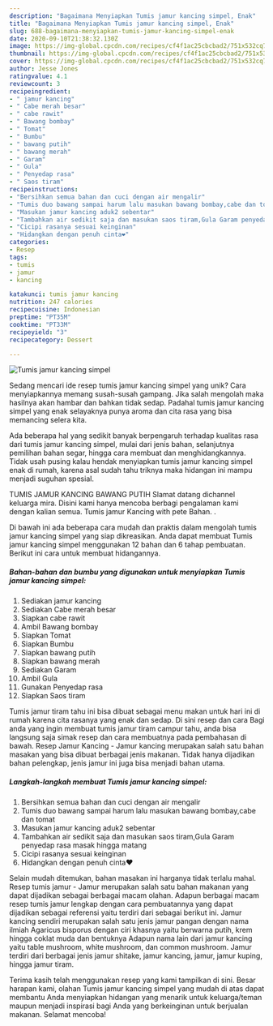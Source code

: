 ```yaml
---
description: "Bagaimana Menyiapkan Tumis jamur kancing simpel, Enak"
title: "Bagaimana Menyiapkan Tumis jamur kancing simpel, Enak"
slug: 688-bagaimana-menyiapkan-tumis-jamur-kancing-simpel-enak
date: 2020-09-10T21:38:32.130Z
image: https://img-global.cpcdn.com/recipes/cf4f1ac25cbcbad2/751x532cq70/tumis-jamur-kancing-simpel-foto-resep-utama.jpg
thumbnail: https://img-global.cpcdn.com/recipes/cf4f1ac25cbcbad2/751x532cq70/tumis-jamur-kancing-simpel-foto-resep-utama.jpg
cover: https://img-global.cpcdn.com/recipes/cf4f1ac25cbcbad2/751x532cq70/tumis-jamur-kancing-simpel-foto-resep-utama.jpg
author: Jesse Jones
ratingvalue: 4.1
reviewcount: 3
recipeingredient:
- " jamur kancing"
- " Cabe merah besar"
- " cabe rawit"
- " Bawang bombay"
- " Tomat"
- " Bumbu"
- " bawang putih"
- " bawang merah"
- " Garam"
- " Gula"
- " Penyedap rasa"
- " Saos tiram"
recipeinstructions:
- "Bersihkan semua bahan dan cuci dengan air mengalir"
- "Tumis duo bawang sampai harum lalu masukan bawang bombay,cabe dan tomat"
- "Masukan jamur kancing aduk2 sebentar"
- "Tambahkan air sedikit saja dan masukan saos tiram,Gula Garam penyedap rasa masak hingga matang"
- "Cicipi rasanya sesuai keinginan"
- "Hidangkan dengan penuh cinta❤"
categories:
- Resep
tags:
- tumis
- jamur
- kancing

katakunci: tumis jamur kancing 
nutrition: 247 calories
recipecuisine: Indonesian
preptime: "PT35M"
cooktime: "PT33M"
recipeyield: "3"
recipecategory: Dessert

---
```



![Tumis jamur kancing simpel](https://img-global.cpcdn.com/recipes/cf4f1ac25cbcbad2/751x532cq70/tumis-jamur-kancing-simpel-foto-resep-utama.jpg)

Sedang mencari ide resep tumis jamur kancing simpel yang unik? Cara menyiapkannya memang susah-susah gampang. Jika salah mengolah maka hasilnya akan hambar dan bahkan tidak sedap. Padahal tumis jamur kancing simpel yang enak selayaknya punya aroma dan cita rasa yang bisa memancing selera kita.

Ada beberapa hal yang sedikit banyak berpengaruh terhadap kualitas rasa dari tumis jamur kancing simpel, mulai dari jenis bahan, selanjutnya pemilihan bahan segar, hingga cara membuat dan menghidangkannya. Tidak usah pusing kalau hendak menyiapkan tumis jamur kancing simpel enak di rumah, karena asal sudah tahu triknya maka hidangan ini mampu menjadi suguhan spesial.

TUMIS JAMUR KANCING BAWANG PUTIH Slamat datang dichannel keluarga mira. Disini kami hanya mencoba berbagi pengalaman kami dengan kalian semua. Tumis jamur Kancing with pete Bahan. .


Di bawah ini ada beberapa cara mudah dan praktis dalam mengolah tumis jamur kancing simpel yang siap dikreasikan. Anda dapat membuat Tumis jamur kancing simpel menggunakan 12 bahan dan 6 tahap pembuatan. Berikut ini cara untuk membuat hidangannya.

<!--inarticleads1-->

##### Bahan-bahan dan bumbu yang digunakan untuk menyiapkan Tumis jamur kancing simpel:

1. Sediakan  jamur kancing
1. Sediakan  Cabe merah besar
1. Siapkan  cabe rawit
1. Ambil  Bawang bombay
1. Siapkan  Tomat
1. Siapkan  Bumbu
1. Siapkan  bawang putih
1. Siapkan  bawang merah
1. Sediakan  Garam
1. Ambil  Gula
1. Gunakan  Penyedap rasa
1. Siapkan  Saos tiram


Tumis jamur tiram tahu ini bisa dibuat sebagai menu makan untuk hari ini di rumah karena cita rasanya yang enak dan sedap. Di sini resep dan cara Bagi anda yang ingin membuat tumis jamur tiram campur tahu, anda bisa langsung saja simak resep dan cara membuatnya pada pembahasan di bawah. Resep Jamur Kancing - Jamur kancing merupakan salah satu bahan masakan yang bisa dibuat berbagai jenis makanan. Tidak hanya dijadikan bahan pelengkap, jenis jamur ini juga bisa menjadi bahan utama. 

<!--inarticleads2-->

##### Langkah-langkah membuat Tumis jamur kancing simpel:

1. Bersihkan semua bahan dan cuci dengan air mengalir
1. Tumis duo bawang sampai harum lalu masukan bawang bombay,cabe dan tomat
1. Masukan jamur kancing aduk2 sebentar
1. Tambahkan air sedikit saja dan masukan saos tiram,Gula Garam penyedap rasa masak hingga matang
1. Cicipi rasanya sesuai keinginan
1. Hidangkan dengan penuh cinta❤


Selain mudah ditemukan, bahan masakan ini harganya tidak terlalu mahal. Resep tumis jamur - Jamur merupakan salah satu bahan makanan yang dapat dijadikan sebagai berbagai macam olahan. Adapun berbagai macam resep tumis jamur lengkap dengan cara pembuatannya yang dapat dijadikan sebagai referensi yaitu terdiri dari sebagai berikut ini. Jamur kancing sendiri merupakan salah satu jenis jamur pangan dengan nama ilmiah Agaricus bisporus dengan ciri khasnya yaitu berwarna putih, krem hingga coklat muda dan bentuknya Adapun nama lain dari jamur kancing yaitu table mushroom, white mushroom, dan common mushroom. Jamur terdiri dari berbagai jenis jamur shitake, jamur kancing, jamur, jamur kuping, hingga jamur tiram. 

Terima kasih telah menggunakan resep yang kami tampilkan di sini. Besar harapan kami, olahan Tumis jamur kancing simpel yang mudah di atas dapat membantu Anda menyiapkan hidangan yang menarik untuk keluarga/teman maupun menjadi inspirasi bagi Anda yang berkeinginan untuk berjualan makanan. Selamat mencoba!
